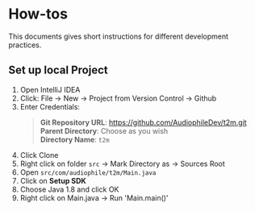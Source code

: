 # How-tos

This documents gives short instructions for different development practices.

## Set up local Project
1. Open IntelliJ IDEA
2. Click: File -> New -> Project from Version Control -> Github
3. Enter Credentials:
    > **Git Repository URL**: https://github.com/AudiophileDev/t2m.git <br>
    **Parent Directory**: Choose as you wish <br>
    **Directory Name**: `t2m`
4. Click Clone
5. Right click on folder `src` -> Mark Directory as -> Sources Root
6. Open `src/com/audiophile/t2m/Main.java`
7. Click on **Setup SDK**
8. Choose Java 1.8 and click OK
9. Right click on Main.java -> Run 'Main.main()'